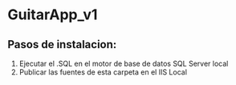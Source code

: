 # GuitarApp_v1

Pasos de instalacion:
--------------------

1. Ejecutar el .SQL en el motor de base de datos SQL Server local
2. Publicar las fuentes de esta carpeta en el IIS Local
